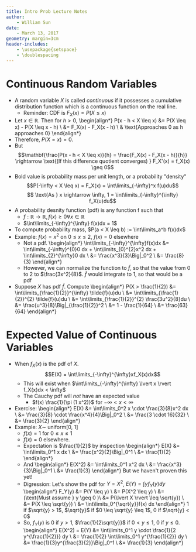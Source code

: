 ```yaml
---
title: Intro Prob Lecture Notes
author:
    - William Sun
date:
    - March 13, 2017
geometry: margin=3cm
header-includes:
    - \usepackage{setspace}
    - \doublespacing
---
```

# Continuous Random Variables
- A random variable $X$ is called *continuous* if it possesses a cumulative distribution function which is a continuous function on the real line.
    - Reminder: CDF is $F_X(x) = P(X \leq x)$
- Let $x \in \mathbb{R}$. Then for $h > 0$,
\begin{align*}
P(x - h < X \leq x) &= P(X \leq x) - P(X \leq x - h) \\
&= F_X(x) - F_X(x - h) \\
& \text{Approaches 0 as h approaches 0}
\end{align*}
- Therefore, $P(X = x) = 0$.
- But
$$\mathbf{\frac{P(x - h < X \leq x)}{h} = \frac{F_X(x) - F_X(x - h)}{h}} \rightarrow \text{(If this difference quotient converges) } F_X'(x) = f_X(x) \geq 0$$
- Bold value is probability mass per unit length, or a probability "density"
$$P(-\infty < X \leq x) = F_X(x) = \int\limits_{-\infty}^x f(u)du$$
$$ \text{As } x \rightarrow \infty, 1 = \int\limits_{-\infty}^{\infty} f_X(u)du$$
- A probability desnity function (pdf) is any function f such that
    - $f: \mathbb{R} \rightarrow \mathbb{R}, f(x) \geq 0 \forall x \in \mathbb{R}$
    - $\int\limits_{-\infty}^{\infty} f(x)dx = 1$
- To compute probability mass, $P(a < X \leq b) := \int\limits_a^b f(x)dx$
- Example: $f(x) = x^2$ on $0 \leq x \leq 2$, $f(x) = 0$ elsewhere
    - Not a pdf.
    \begin{align*}
    \int\limits_{-\infty}^{\infty}f(x)dx  &= \int\limits_{-\infty}^{0}0 dx + \int\limits_{0}^{2}x^2 dx + \int\limits_{2}^{\infty}0 dx \\
    &= \frac{x^3}{3}\Big|_0^2 \\
    &= \frac{8}{3}
    \end{align*}
    - However, we can normalize the function to $\tilde{f}$, so that the value from 0 to 2 to $\frac{3x^2}{8}$. $\tilde{f}$ would integrate to 1, so that would be a pdf
- Suppose $X$ has pdf $\tilde{f}$. Compute
    \begin{align*}
        P(X > \frac{1}{2}) &= \int\limits_{\frac{1}{2}}^{\infty} \tilde{f}(u)du \\
        &= \int\limits_{\frac{1}{2}}^{2} \tilde{f}(u)du \\
        &= \int\limits_{\frac{1}{2}}^{2} \frac{3u^2}{8}du \\
        &= \frac{u^3}{8}\Big|_{\frac{1}{2}}^2 \\
        &= 1 - \frac{1}{64} \\
        &= \frac{63}{64}
    \end{align*}

# Expected Value of Continuous Variables
- When $f_X(x)$ is the pdf of $X$.
$$E(X) = \int\limits_{-\infty}^{\infty}xf_X(x)dx$$
    - This will exist when $\int\limits_{-\infty}^{\infty} \lvert x \rvert f_X(x)dx < \infty$
    - The Cauchy pdf will *not* have an expected value
        - $f(x) \frac{1}{\pi (1 x^2)}$ for $-\infty < x < \infty$
- Exercise:
\begin{align*}
E(X) &= \int\limits_0^2 x \cdot \frac{3}{8}x^2 dx \\
&= \frac{3}{8} \cdot \frac{x^4}{4}\Big|_0^2 \\
&= \frac{3 \cdot 16}{32} \\
&= \frac{3}{2}
\end{align*}
- Example: $X \sim$ uniform[0, 1]
    - $f(x) = 1$ for $0 \leq x \leq 1$
    - $f(x) = 0$ elsewhere.
    - Expectation is $\frac{1}{2}$ by inspection
    \begin{align*}
    E(X) &= \int\limits_0^1 x dx \\
    &= \frac{x^2}{2}\Big|_0^1 \\
    &= \frac{1}{2}
    \end{align*}
    - And
    \begin{align*}
    E(X^2) &= \int\limits_0^1 x^2 dx \\
    &= \frac{x^3}{3}\Big|_0^1 \\
    &= \frac{1}{3}
    \end{align*}
    But we haven't proven this yet!
    - Digression: Let's show the pdf for $Y = X^2$, $E(Y) = \int y f_Y(y) dy$
    \begin{align*}
    F_Y(y) &= P(Y \leq y) \\
    &= P(X^2 \leq y) \\
    &= (\text{Must assume } y \geq 0 )\\
    &= P(\lvert X \rvert \leq \sqrt{y}) \\
    &= P(X \leq \sqrt{y}) \\
    &= \int\limits_0^{\sqrt{y}}f(x) dx
    \end{align*}
    1 if $\sqrt{y} > 1$, $\sqrt{y}$ if $0 \leq \sqrt{y} \leq 1$, 0 if $\sqrt{y} < 0$
    - So, $f_Y(y)$ is 0 if $y > 1$, $\frac{1}{2\sqrt{y}}$ if $0 < y \leq 1$, 0 if $y \leq 0$.
    \begin{align*}
    E(X^2) = E(Y) &= \int\limits_0^1 y \cdot \frac{1}{2 y^{\frac{1}{2}}} dy \\
    &= \frac{1}{2} \int\limits_0^1 y^{\frac{1}{2}} dy \\
    &= \frac{1}{3}y^{\frac{3}{2}}\Big|_0^1 \\
    &= \frac{1}{3}
    \end{align*}
